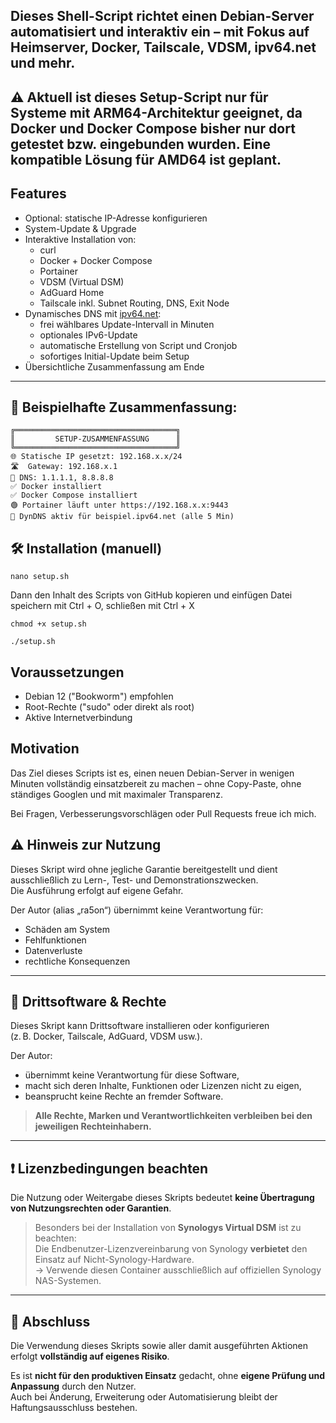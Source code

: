 ## Dieses Shell-Script richtet einen Debian-Server automatisiert und interaktiv ein – mit Fokus auf Heimserver, Docker, Tailscale, VDSM, ipv64.net und mehr.


## ⚠️ Aktuell ist dieses Setup-Script nur für Systeme mit ARM64-Architektur geeignet, da Docker und Docker Compose bisher nur dort getestet bzw. eingebunden wurden. Eine kompatible Lösung für AMD64 ist geplant.

## Features

- Optional: statische IP-Adresse konfigurieren
- System-Update & Upgrade
- Interaktive Installation von:
  - curl
  - Docker + Docker Compose
  - Portainer
  - VDSM (Virtual DSM)
  - AdGuard Home
  - Tailscale inkl. Subnet Routing, DNS, Exit Node
- Dynamisches DNS mit [ipv64.net](https://ipv64.net):
  - frei wählbares Update-Intervall in Minuten
  - optionales IPv6-Update
  - automatische Erstellung von Script und Cronjob
  - sofortiges Initial-Update beim Setup
- Übersichtliche Zusammenfassung am Ende


---

## 🧾 Beispielhafte Zusammenfassung:

```
╔════════════════════════════════════╗
║         SETUP-ZUSAMMENFASSUNG      ║
╚════════════════════════════════════╝
🌐 Statische IP gesetzt: 192.168.x.x/24
🛣  Gateway: 192.168.x.1
🧭 DNS: 1.1.1.1, 8.8.8.8
✅ Docker installiert
✅ Docker Compose installiert
🟢 Portainer läuft unter https://192.168.x.x:9443
🔁 DynDNS aktiv für beispiel.ipv64.net (alle 5 Min)
```

## 🛠️ Installation (manuell)
```
nano setup.sh
```
Dann den Inhalt des Scripts von GitHub kopieren und einfügen
Datei speichern mit Ctrl + O, schließen mit Ctrl + X
```
chmod +x setup.sh
```
```
./setup.sh
```

## Voraussetzungen

- Debian 12 ("Bookworm") empfohlen
- Root-Rechte ("sudo" oder direkt als root)
- Aktive Internetverbindung

## Motivation

Das Ziel dieses Scripts ist es, einen neuen Debian-Server in wenigen Minuten vollständig einsatzbereit zu machen – ohne Copy-Paste, ohne ständiges Googlen und mit maximaler Transparenz.

 
Bei Fragen, Verbesserungsvorschlägen oder Pull Requests freue ich mich.










## ⚠️ Hinweis zur Nutzung

Dieses Skript wird ohne jegliche Garantie bereitgestellt und dient ausschließlich zu Lern-, Test- und Demonstrationszwecken.  
Die Ausführung erfolgt auf eigene Gefahr.

Der Autor (alias „ra5on“) übernimmt keine Verantwortung für:
- Schäden am System
- Fehlfunktionen
- Datenverluste
- rechtliche Konsequenzen

---

## 🧩 Drittsoftware & Rechte

Dieses Skript kann Drittsoftware installieren oder konfigurieren  
(z. B. Docker, Tailscale, AdGuard, VDSM usw.).

Der Autor:
- übernimmt keine Verantwortung für diese Software,
- macht sich deren Inhalte, Funktionen oder Lizenzen nicht zu eigen,
- beansprucht keine Rechte an fremder Software.

> **Alle Rechte, Marken und Verantwortlichkeiten verbleiben bei den jeweiligen Rechteinhabern.**

---

## ❗ Lizenzbedingungen beachten

Die Nutzung oder Weitergabe dieses Skripts bedeutet **keine Übertragung von Nutzungsrechten oder Garantien**.

> Besonders bei der Installation von **Synologys Virtual DSM** ist zu beachten:  
> Die Endbenutzer-Lizenzvereinbarung von Synology **verbietet** den Einsatz auf Nicht-Synology-Hardware.  
> → Verwende diesen Container ausschließlich auf offiziellen Synology NAS-Systemen.

---

## 📌 Abschluss

Die Verwendung dieses Skripts sowie aller damit ausgeführten Aktionen erfolgt **vollständig auf eigenes Risiko**.

Es ist **nicht für den produktiven Einsatz** gedacht, ohne **eigene Prüfung und Anpassung** durch den Nutzer.  
Auch bei Änderung, Erweiterung oder Automatisierung bleibt der Haftungsausschluss bestehen.
